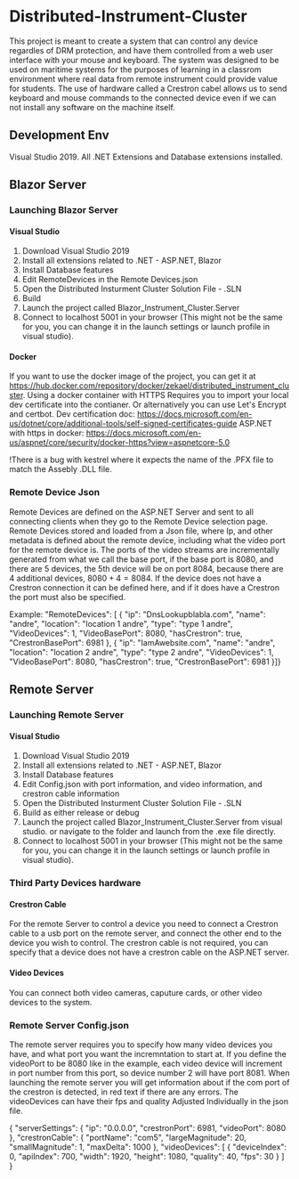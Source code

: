 # Distributed-Instrument-Cluster
This project is meant to create a system that can control any device regardles of DRM protection, and have them controlled from a web user interface with your mouse and keyboard. The system was designed to be used on maritime systems for the purposes of learning in a classrom environment where real data from remote instrument could provide value for students.
The use of hardware called a Crestron cabel allows us to send keyboard and mouse commands to the connected device even if we can not install any software on the machine itself.


## Development Env
Visual Studio 2019. All .NET Extensions and Database extensions installed.

## Blazor Server

### Launching Blazor Server

#### Visual Studio

1.  Download Visual Studio 2019
2.  Install all extensions related to .NET - ASP.NET, Blazor
3.  Install Database features
4.  Edit RemoteDevices in the Remote Devices.json
5.  Open the Distributed Insturment Cluster Solution File - .SLN
6.  Build
7.  Launch the project called Blazor_Instrument_Cluster.Server
8.  Connect to localhost 5001 in your browser (This might not be the same for you, you can change it in the launch settings or launch profile in visual studio).

#### Docker
If you want to use the docker image of the project, you can get it at https://hub.docker.com/repository/docker/zekael/distributed_instrument_cluster.
Using a docker container with HTTPS Requires you to import your local dev certificate into the contianer. Or alternatively you can use Let's Encrypt and certbot.
Dev certification doc: https://docs.microsoft.com/en-us/dotnet/core/additional-tools/self-signed-certificates-guide
ASP.NET with https in docker: https://docs.microsoft.com/en-us/aspnet/core/security/docker-https?view=aspnetcore-5.0

!There is a bug with kestrel where it expects the name of the .PFX file to match the Assebly .DLL file.

### Remote Device Json
Remote Devices are defined on the ASP.NET Server and sent to all connecting clients when they go to the Remote Device selection page. Remote Devices stored and loaded from a Json file, where Ip, and other metadata is defined about the remote device, including what the video port for the remote device is. The ports of the video streams are incrementally generated from what we call the base port, if the base port is 8080, and there are 5 devices, the 5th device will be on port 8084, because there are 4 additional devices, $8080+4=8084$. If the device does not have a Crestron connection it can be defined here, and if it does have a Crestron the port must also be specified.

Example:
"RemoteDevices": [
    {
      "ip": "DnsLookupblabla.com",
      "name": "andre",
      "location": "location 1 andre",
      "type": "type 1 andre",
      "VideoDevices": 1,
      "VideoBasePort": 8080,
      "hasCrestron": true,
      "CrestronBasePort": 6981
    },
    {
      "ip": "IamAwebsite.com",
      "name": "andre",
      "location": "location 2 andre",
      "type": "type 2 andre",
      "VideoDevices": 1,
      "VideoBasePort": 8080,
      "hasCrestron": true,
      "CrestronBasePort": 6981
    }]}


## Remote Server

### Launching Remote Server

#### Visual Studio

1.  Download Visual Studio 2019
2.  Install all extensions related to .NET - ASP.NET, Blazor
3.  Install Database features
4.  Edit Config.json with port information, and video information, and crestron cable information
5.  Open the Distributed Insturment Cluster Solution File - .SLN
6.  Build as either release or debug
7.  Launch the project called Blazor_Instrument_Cluster.Server from visual studio. or navigate to the folder and launch from the .exe file directly.
8.  Connect to localhost 5001 in your browser (This might not be the same for you, you can change it in the launch settings or launch profile in visual studio).

### Third Party Devices hardware
#### Crestron Cable
For the remote Server to control a device you need to connect a Crestron cable to a usb port on the remote server, and connect the other end to the device you wish to control.
The crestron cable is not required, you can specify that a device does not have a crestron cable on the ASP.NET server.
#### Video Devices
You can connect both video cameras, caputure cards, or other video devices to the system.

### Remote Server Config.json

The remote server requires you to specify how many video devices you have, and what port you want the incremntation to start at. If you define the videoPort to be 8080 like in the example, each video device will increment in port number from this port, so device number 2 will have port 8081. When launching the remote server you will get information about if the com port of the crestron is detected, in red text if there are any errors. The videoDevices can have their fps and quality Adjusted Individually in the json file.

{
  "serverSettings": {
    "ip": "0.0.0.0",
    "crestronPort": 6981,
    "videoPort": 8080
  },
  "crestronCable": {
    "portName": "com5",
    "largeMagnitude": 20,
    "smallMagnitude": 1,
    "maxDelta": 1000
  },
  "videoDevices": [
    {
      "deviceIndex": 0,
      "apiIndex": 700,
      "width": 1920,
      "height": 1080,
      "quality": 40,
      "fps": 30
    }
  ]
}
